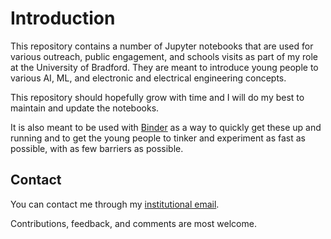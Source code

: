 # Introduction
This repository contains a number of Jupyter notebooks that are used for various outreach, public engagement, and schools visits as part of my role at the University of Bradford. They are meant to introduce young people to various AI, ML, and electronic and electrical engineering concepts.

This repository should hopefully grow with time and I will do my best to maintain and update the notebooks. 

It is also meant to be used with [Binder](https://mybinder.org/) as a way to quickly get these up and running and to get the young people to tinker and experiment as fast as possible, with as few barriers as possible.

## Contact

You can contact me through my [institutional email](mailto:v.doychinov@bradford.ac.uk). 

Contributions, feedback, and comments are most welcome.
